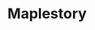 ---
title: Maplestory
crosslinks:
- livven
- wow
- REEEEEEEEEE
- AdvancedMicroDevices
- IWantToLearn
- communication
- gaming
- sharktank
- TheoryOfReddit
- MapleSEA
- personalfinance
- 2007scape
- me_irl
- autotldr
- wat
- PrequelMemes
- '2013'
- cats
- highqualitygifs
- translator
---